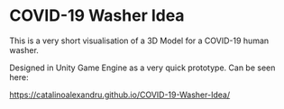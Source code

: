 # COVID-19 Washer Idea

This is a very short visualisation of a 3D Model for a COVID-19 human washer.

Designed in Unity Game Engine as a very quick prototype. Can be seen here:

https://catalinoalexandru.github.io/COVID-19-Washer-Idea/
